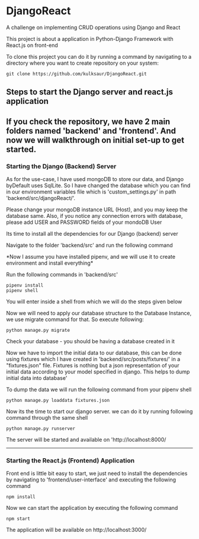 # DjangoReact
A challenge on implementing CRUD operations using Django and React 

<p>This project is about a application in Python-Django Framework with React.js on front-end<p>
  
<p>To clone this project you can do it by running a command by navigating to a directory where you want to create repository
    on your system:
<p>
  
  ```
  git clone https://github.com/kulksaur/DjangoReact.git
  ```
  
<h2> Steps to start the Django server and react.js application <h2>
 
 <p> If you check the repository, we have 2 main folders named 'backend' and 'frontend'. And now we will walkthrough on 
     initial set-up to get started. </p>
     
 <h3> Starting the Django (Backend) Server </h3>
  <p> As for the use-case, I have used mongoDB to store our data, and Django byDefault uses SqlLite. So I have changed the database which you can find in our environment variables file which is 'custom_settings.py' in path 'backend/src/djangoReact/'. <p>
  
  <p> Please change your mongoDB instance URL (Host), and you may keep the database same. Also, if you notice any connection errors with database, please add USER and PASSWORD fields of your mondoDB User <p/>
  
  <p> Its time to install all the dependencies for our Django (backend) server <p> 
  <p> Navigate to the folder 'backend/src' and run the following command<p>
  <p> *Now I assume you have installed pipenv, and we will use it to create environment and install everything*</p>
  <p> Run the following commands in 'backend/src'</p>
  
    pipenv install 
    pipenv shell
    
  <p> You will enter inside a shell from which we will do the steps given below </p>
  
   <p> Now we will need to apply our database structure to the Database Instance, we use migrate command for that. So execute following: <p>
  
  ```python manage.py migrate```
  
  <p> Check your database - you should be having a database created in it </p>
  
  <p> Now we have to import the initial data to our database, this can be done using fixtures which I have created in 'backend/src/posts/fixtures/' in a "fixtures.json" file. Fixtures is nothing but a json representation of your initial data according to your model specified in django. This helps to dump initial data into database' </p>
  
  <p> To dump the data we will run the following command from your pipenv shell<p>
  
  ```python manage.py loaddata fixtures.json```
  
  
  <p> Now its the time to start our django server. we can do it by running following command through the same shell<p>
  
  ```python manage.py runserver```
  
  <p> The server will be started and available on 'http://localhost:8000/
  
  <hr>
  
  <h3> Starting the React.js (Frontend) Application </h3>
  
  <p> Front end is little bit easy to start, we just need to install the dependencies by navigating to 'frontend/user-interface' and executing the following command</p>
  
  ```npm install```
  
  <p> Now we can start the application by executing the following command <p>
  
  ```npm start```
  
  <p> The application will be available on http://localhost:3000/
  
  
  
  
